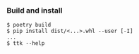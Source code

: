 ### Build and install
```
$ poetry build
$ pip install dist/<...>.whl --user [-I]
...
$ ttk --help
```

